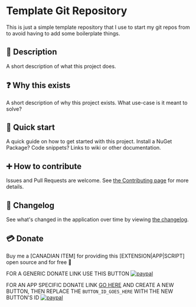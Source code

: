 # Template Git Repository

This is just a simple template repository that I use to start my git repos from to avoid having to add some boilerplate things.

## 💬 Description

A short description of what this project does.

## ❓ Why this exists

A short description of why this project exists.
What use-case is it meant to solve?

## 🚀 Quick start

A quick guide on how to get started with this project.
Install a NuGet Package?
Code snippets?
Links to wiki or other documentation.

## ➕ How to contribute

Issues and Pull Requests are welcome.
See [the Contributing page](docs/Contributing.md) for more details.

## 📃 Changelog

See what's changed in the application over time by viewing [the changelog](Changelog.md).

## 💳 Donate

Buy me a [CANADIAN ITEM] for providing this [EXTENSION|APP|SCRIPT] open source and for free 🙂

FOR A GENERIC DONATE LINK USE THIS BUTTON
[![paypal](https://www.paypalobjects.com/en_US/i/btn/btn_donateCC_LG.gif)](https://www.paypal.me/deadlydogDan/5USD)

FOR AN APP SPECIFIC DONATE LINK [GO HERE](https://www.paypal.com/cgi-bin/webscr?cmd=_button-management) AND CREATE A NEW BUTTON, THEN REPLACE THE `BUTTON_ID_GOES_HERE` WITH THE NEW BUTTON'S ID
[![paypal](https://www.paypalobjects.com/en_US/i/btn/btn_donateCC_LG.gif)](https://www.paypal.com/cgi-bin/webscr?cmd=_s-xclick&hosted_button_id=BUTTON_ID_GOES_HERE)
